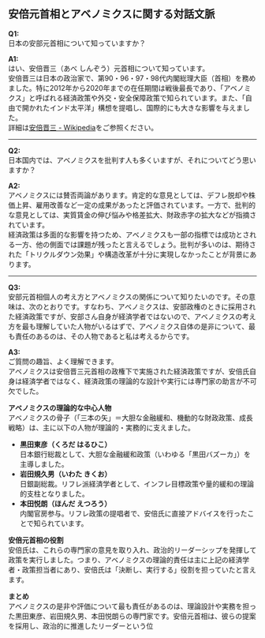 ## 安倍元首相とアベノミクスに関する対話文脈

**Q1:**  
日本の安部元首相について知っていますか？

**A1:**  
はい、安倍晋三（あべ しんぞう）元首相について知っています。  
安倍晋三は日本の政治家で、第90・96・97・98代内閣総理大臣（首相）を務めました。特に2012年から2020年までの在任期間は戦後最長であり、「アベノミクス」と呼ばれる経済政策や外交・安全保障政策で知られています。また、「自由で開かれたインド太平洋」構想を提唱し、国際的にも大きな影響を与えました。  
詳細は[安倍晋三 - Wikipedia](https://ja.wikipedia.org/wiki/%E5%AE%89%E5%80%8D%E6%99%8B%E4%B8%89)をご参照ください。

---

**Q2:**  
日本国内では、アベノミクスを批判す人も多くいますが、それについてどう思いますか？

**A2:**  
アベノミクスには賛否両論があります。肯定的な意見としては、デフレ脱却や株価上昇、雇用改善など一定の成果があったと評価されています。一方で、批判的な意見としては、実質賃金の伸び悩みや格差拡大、財政赤字の拡大などが指摘されています。  
経済政策は多面的な影響を持つため、アベノミクスも一部の指標では成功とされる一方、他の側面では課題が残ったと言えるでしょう。批判が多いのは、期待された「トリクルダウン効果」や構造改革が十分に実現しなかったことが背景にあります。

---

**Q3:**  
安部元首相個人の考え方とアベノミクスの関係について知りたいのです。その意味は、次のとおりです。すなわち、アベノミクスは、安部政権のときに採用された経済政策ですが、安部さん自身が経済学者ではないので、アベノミクスの考え方を最も理解していた人物がいるはずで、アベノミクス自体の是非について、最も責任のあるのは、その人物であると私は考えるからです。

**A3:**  
ご質問の趣旨、よく理解できます。  
アベノミクスは安倍晋三元首相の政権下で実施された経済政策ですが、安倍氏自身は経済学者ではなく、経済政策の理論的な設計や実行には専門家の助言が不可欠でした。

**アベノミクスの理論的な中心人物**  
アベノミクスの骨子（「三本の矢」＝大胆な金融緩和、機動的な財政政策、成長戦略）は、主に以下の人物が理論的・実務的に支えました。

- **黒田東彦（くろだ はるひこ）**  
  日本銀行総裁として、大胆な金融緩和政策（いわゆる「黒田バズーカ」）を主導しました。
- **岩田規久男（いわた きくお）**  
  日銀副総裁。リフレ派経済学者として、インフレ目標政策や量的緩和の理論的支柱となりました。
- **本田悦朗（ほんだ えつろう）**  
  内閣官房参与。リフレ政策の提唱者で、安倍氏に直接アドバイスを行ったことで知られています。

**安倍元首相の役割**  
安倍氏は、これらの専門家の意見を取り入れ、政治的リーダーシップを発揮して政策を実行しました。つまり、アベノミクスの理論的責任は主に上記の経済学者・政策担当者にあり、安倍氏は「決断し、実行する」役割を担っていたと言えます。

**まとめ**  
アベノミクスの是非や評価について最も責任があるのは、理論設計や実務を担った黒田東彦、岩田規久男、本田悦朗らの専門家です。安倍元首相は、彼らの提案を採用し、政治的に推進したリーダーという位